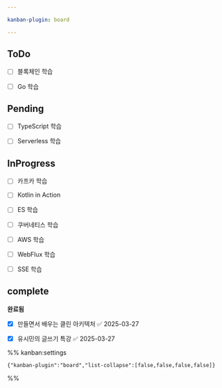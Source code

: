 ```yaml
---

kanban-plugin: board

---
```


## ToDo

- [ ] 블록체인 학습
- [ ] Go 학습


## Pending

- [ ] TypeScript 학습
- [ ] Serverless 학습


## InProgress

- [ ] 카프카 학습
- [ ] Kotlin in Action
- [ ] ES 학습
- [ ] 쿠버네티스 학습
- [ ] AWS 학습
- [ ] WebFlux 학습
- [ ] SSE 학습


## complete

**완료됨**
- [x] 만들면서 배우는 클린 아키텍처 ✅ 2025-03-27
- [x] 유시민의 글쓰기 특강 ✅ 2025-03-27




%% kanban:settings
```
{"kanban-plugin":"board","list-collapse":[false,false,false,false]}
```
%%